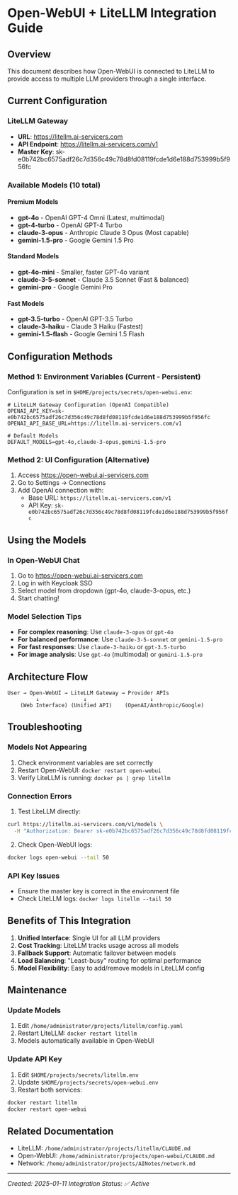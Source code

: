 # Open-WebUI + LiteLLM Integration Guide

## Overview
This document describes how Open-WebUI is connected to LiteLLM to provide access to multiple LLM providers through a single interface.

## Current Configuration

### LiteLLM Gateway
- **URL**: https://litellm.ai-servicers.com
- **API Endpoint**: https://litellm.ai-servicers.com/v1
- **Master Key**: sk-e0b742bc6575adf26c7d356c49c78d8fd08119fcde1d6e188d753999b5f956fc

### Available Models (10 total)

#### Premium Models
- **gpt-4o** - OpenAI GPT-4 Omni (Latest, multimodal)
- **gpt-4-turbo** - OpenAI GPT-4 Turbo
- **claude-3-opus** - Anthropic Claude 3 Opus (Most capable)
- **gemini-1.5-pro** - Google Gemini 1.5 Pro

#### Standard Models
- **gpt-4o-mini** - Smaller, faster GPT-4o variant
- **claude-3-5-sonnet** - Claude 3.5 Sonnet (Fast & balanced)
- **gemini-pro** - Google Gemini Pro

#### Fast Models
- **gpt-3.5-turbo** - OpenAI GPT-3.5 Turbo
- **claude-3-haiku** - Claude 3 Haiku (Fastest)
- **gemini-1.5-flash** - Google Gemini 1.5 Flash

## Configuration Methods

### Method 1: Environment Variables (Current - Persistent)
Configuration is set in `$HOME/projects/secrets/open-webui.env`:

```env
# LiteLLM Gateway Configuration (OpenAI Compatible)
OPENAI_API_KEY=sk-e0b742bc6575adf26c7d356c49c78d8fd08119fcde1d6e188d753999b5f956fc
OPENAI_API_BASE_URL=https://litellm.ai-servicers.com/v1

# Default Models
DEFAULT_MODELS=gpt-4o,claude-3-opus,gemini-1.5-pro
```

### Method 2: UI Configuration (Alternative)
1. Access https://open-webui.ai-servicers.com
2. Go to Settings → Connections
3. Add OpenAI connection with:
   - Base URL: `https://litellm.ai-servicers.com/v1`
   - API Key: `sk-e0b742bc6575adf26c7d356c49c78d8fd08119fcde1d6e188d753999b5f956fc`

## Using the Models

### In Open-WebUI Chat
1. Go to https://open-webui.ai-servicers.com
2. Log in with Keycloak SSO
3. Select model from dropdown (gpt-4o, claude-3-opus, etc.)
4. Start chatting!

### Model Selection Tips
- **For complex reasoning**: Use `claude-3-opus` or `gpt-4o`
- **For balanced performance**: Use `claude-3-5-sonnet` or `gemini-1.5-pro`
- **For fast responses**: Use `claude-3-haiku` or `gpt-3.5-turbo`
- **For image analysis**: Use `gpt-4o` (multimodal) or `gemini-1.5-pro`

## Architecture Flow
```
User → Open-WebUI → LiteLLM Gateway → Provider APIs
         ↓              ↓                    ↓
    (Web Interface) (Unified API)    (OpenAI/Anthropic/Google)
```

## Troubleshooting

### Models Not Appearing
1. Check environment variables are set correctly
2. Restart Open-WebUI: `docker restart open-webui`
3. Verify LiteLLM is running: `docker ps | grep litellm`

### Connection Errors
1. Test LiteLLM directly:
```bash
curl https://litellm.ai-servicers.com/v1/models \
  -H "Authorization: Bearer sk-e0b742bc6575adf26c7d356c49c78d8fd08119fcde1d6e188d753999b5f956fc"
```

2. Check Open-WebUI logs:
```bash
docker logs open-webui --tail 50
```

### API Key Issues
- Ensure the master key is correct in the environment file
- Check LiteLLM logs: `docker logs litellm --tail 50`

## Benefits of This Integration

1. **Unified Interface**: Single UI for all LLM providers
2. **Cost Tracking**: LiteLLM tracks usage across all models
3. **Fallback Support**: Automatic failover between models
4. **Load Balancing**: "Least-busy" routing for optimal performance
5. **Model Flexibility**: Easy to add/remove models in LiteLLM config

## Maintenance

### Update Models
1. Edit `/home/administrator/projects/litellm/config.yaml`
2. Restart LiteLLM: `docker restart litellm`
3. Models automatically available in Open-WebUI

### Update API Key
1. Edit `$HOME/projects/secrets/litellm.env`
2. Update `$HOME/projects/secrets/open-webui.env`
3. Restart both services:
```bash
docker restart litellm
docker restart open-webui
```

## Related Documentation
- LiteLLM: `/home/administrator/projects/litellm/CLAUDE.md`
- Open-WebUI: `/home/administrator/projects/open-webui/CLAUDE.md`
- Network: `/home/administrator/projects/AINotes/network.md`

---
*Created: 2025-01-11*
*Integration Status: ✅ Active*